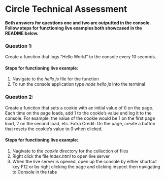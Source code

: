 # Circle Technical Assessment

**Both answers for questions one and two are outputted in the console. Follow steps for functioning live examples both showcased in the README below.**

### Question 1: 
Create a function that logs "Hello World" to the console every 10 seconds.

#### Steps for functioning live example:
 1. Navigate to the _hello.js_ file for the function
 2. To run the console application type _node hello.js_ into the terminal

### Question 2: 
Create a function that sets a cookie with an initial value of 0 on the page. Each time on
the page loads, add 1 to the cookie’s value and log it to the console. For example, the
value of the cookie would be 1 on the first page load, 2 on the second load, etc. Extra
Credit: On the page, create a button that resets the cookie’s value to 0 when clicked.

#### Steps for functioning live example:
1. Nagivate to the _cookie_ directory for the collection of files
2. Right click the file _index.html_ to open live server
3. When the live server is opened, open up the console by either shortcut key F12 or by right clicking the page and clicking inspect then navigating to Console in the tabs